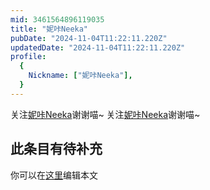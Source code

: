 ```yaml
---
mid: 3461564896119035
title: "妮咔Neeka"
pubDate: "2024-11-04T11:22:11.220Z"
updatedDate: "2024-11-04T11:22:11.220Z"
profile:
  {
    Nickname: ["妮咔Neeka"],
  }
---
```


关注[妮咔Neeka](https://space.bilibili.com/3461564896119035)谢谢喵~ 关注[妮咔Neeka](https://space.bilibili.com/3461564896119035)谢谢喵~

## 此条目有待补充
你可以在[这里](https://github.com/Yuhanawa/VTuber.ICU-Content/edit/master/v/妮咔Neeka/index.md)编辑本文
